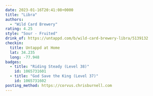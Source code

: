 ```yaml
---
date: 2023-01-16T20:41:08+0000
title: "Libra"
authors:
  - "Wild Card Brewery"
rating: 4.25
style: "Sour - Fruited"
drink_of: https://untappd.com/b/wild-card-brewery-libra/5139132
checkin:
  title: Untappd at Home
  lat: 34.235
  long: -77.948
badges:
  - title: "Riding Steady (Level 38)"
    id: 1065731601
  - title: "God Save the King (Level 37)"
    id: 1065731602
posting_method: https://corvus.chrisburnell.com
---
```

